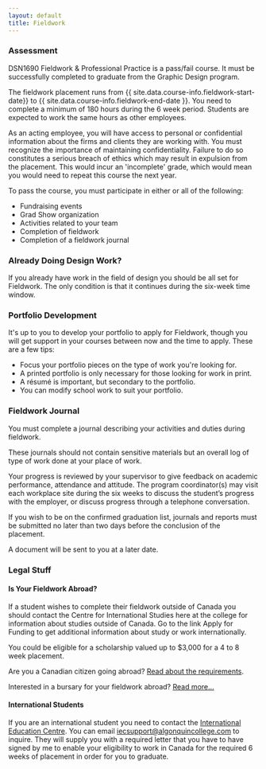 ```yaml
---
layout: default
title: Fieldwork
---
```

### Assessment

DSN1690 Fieldwork & Professional Practice is a pass/fail course. It must be successfully completed to graduate from the Graphic Design program.

The fieldwork placement runs from {{ site.data.course-info.fieldwork-start-date}} to {{ site.data.course-info.fieldwork-end-date }}. You need to complete a minimum of 180 hours during the 6 week period. Students are expected to work the same hours as other employees.

As an acting employee, you will have access to personal or confidential information about the firms and clients they are working with. You must recognize the importance of maintaining confidentiality. Failure to do so constitutes a serious breach of ethics which may result in expulsion from the placement. This would incur an 'incomplete' grade, which would mean you would need to repeat this course the next year.

To pass the course, you must participate in either or all of the following:

- Fundraising events
- Grad Show organization
- Activities related to your team
- Completion of fieldwork
- Completion of a fieldwork journal

### Already Doing Design Work?

If you already have work in the field of design you should be all set for Fieldwork. The only condition is that it continues during the six-week time window.

### Portfolio Development

It's up to you to develop your portfolio to apply for Fieldwork, though you will get support in your courses between now and the time to apply. These are a few tips:

- Focus your portfolio pieces on the type of work you're looking for.
- A printed portfolio is only necessary for those looking for work in print.
- A résumé is important, but secondary to the portfolio.
- You can modify school work to suit your portfolio.

### Fieldwork Journal

You must complete a journal describing your activities and duties during fieldwork.

These journals should not contain sensitive materials but an overall log of type of work done at your place of work.

Your progress is reviewed by your supervisor to give feedback on academic performance, attendance and attitude. The program coordinator(s) may visit each workplace site during the six weeks to discuss the student’s progress with the employer, or discuss progress through a telephone conversation.

If you wish to be on the confirmed graduation list, journals and reports must be submitted no later than two days before the conclusion of the placement.

A document will be sent to you at a later date.

### Legal Stuff

#### Is Your Fieldwork Abroad?

If a student wishes to complete their fieldwork outside of Canada you should contact the Centre for International Studies here at the college for information about studies outside of Canada. Go to the link Apply for Funding&nbsp;to get additional information about study or work internationally.

You could be eligible for a scholarship valued up to $3,000 for a 4 to 8 week placement.

Are you a Canadian citizen going abroad? <a title="Read about the requirements" href="https://www.algonquincollege.com/international/" target="_blank" rel="noopener">Read about the requirements</a>.

Interested in a bursary for your fieldwork abroad? <a href="https://www.algonquincollege.com/international/swa/awards/" target="_blank">Read more...</a>

#### International Students

If you are an international student you need to contact the <a href="https://www.algonquincollege.com/international/" title="International Education Centre" target="_blank">International Education Centre</a>. You can email <a href="mailto:iecsupport@algonquincollege.com" title="International Education Centre">iecsupport@algonquincollege.com</a> to inquire. They will supply you with a required letter that you have to have signed by me to enable your eligibility to work in Canada for the required 6 weeks of placement in order for you to graduate.